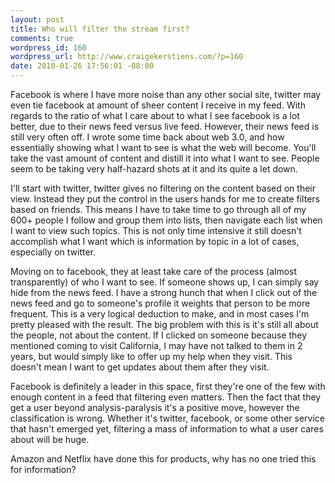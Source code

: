 ```yaml
--- 
layout: post
title: Who will filter the stream first?
comments: true
wordpress_id: 160
wordpress_url: http://www.craigekerstiens.com/?p=160
date: 2010-01-26 17:56:01 -08:00
---
```

Facebook is where I have more noise than any other social site, twitter may even tie facebook at amount of sheer content I receive in my feed. With regards to the ratio of what I care about to what I see facebook is a lot better, due to their news feed versus live feed. However, their news feed is still very often off. I wrote some time back about web 3.0, and how essentially showing what I want to see is what the web will become. You'll take the vast amount of content and distill it into what I want to see. People seem to be taking very half-hazard shots at it and its quite a let down.

<!--more-->I'll start with twitter, twitter gives no filtering on the content based on their view. Instead they put the control in the users hands for me to create filters based on friends. This means I have to take time to go through all of my 600+ people I follow and group them into lists, then navigate each list when I want to view such topics. This is not only time intensive it still doesn't accomplish what I want which is information by topic in a lot of cases, especially on twitter.

Moving on to facebook, they at least take care of the process (almost transparently) of who I want to see. If someone shows up, I can simply say hide from the news feed. I have a strong hunch that when I click out of the news feed and go to someone's profile it weights that person to be more frequent. This is a very logical deduction to make, and in most cases I'm pretty pleased with the result. The big problem with this is it's still all about the people, not about the content. If I clicked on someone because they mentioned coming to visit California, I may have not talked to them in 2 years, but would simply like to offer up my help when they visit. This doesn't mean I want to get updates about them after they visit.

Facebook is definitely a leader in this space, first they're one of the few with enough content in a feed that filtering even matters. Then the fact that they get a user beyond analysis-paralysis it's a positive move, however the classification is wrong. Whether it's twitter, facebook, or some other service that hasn't emerged yet, filtering a mass of information to what a user cares about will be huge.

Amazon and Netflix have done this for products, why has no one tried this for information?
